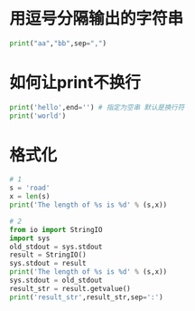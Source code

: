# 用逗号分隔输出的字符串
```py
print("aa","bb",sep=",")
```

# 如何让print不换行
```py
print('hello',end='') # 指定为空串 默认是换行符
print('world')
```
# 格式化
```py
# 1
s = 'road'
x = len(s)
print('The length of %s is %d' % (s,x))

# 2
from io import StringIO
import sys
old_stdout = sys.stdout
result = StringIO()
sys.stdout = result
print('The length of %s is %d' % (s,x))
sys.stdout = old_stdout
result_str = result.getvalue()
print('result_str',result_str,sep=':')
```




